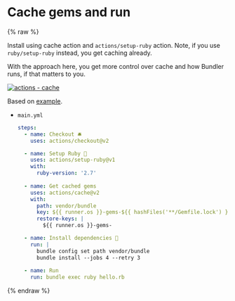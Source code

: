 # Cache gems and run

{% raw %}

Install using cache action and `actions/setup-ruby` action. Note, if you use `ruby/setup-ruby` instead, you get caching already.

With the approach here, you get more control over cache and how Bundler runs, if that matters to you.

[![actions - cache](https://img.shields.io/static/v1?label=actions&message=cache&color=blue&logo=github)](https://github.com/actions/cache)

Based on [example](https://github.com/actions/cache/blob/master/examples.md#ruby---bundler).

- `main.yml`
    ```yaml
    steps:
      - name: Checkout 🛎️
        uses: actions/checkout@v2
    
      - name: Setup Ruby 💎
        uses: actions/setup-ruby@v1
        with:
          ruby-version: '2.7'
          
      - name: Get cached gems
        uses: actions/cache@v2
        with:
          path: vendor/bundle
          key: ${{ runner.os }}-gems-${{ hashFiles('**/Gemfile.lock') }}
          restore-keys: |
            ${{ runner.os }}-gems-

      - name: Install dependencies 🔧
        run: |
          bundle config set path vendor/bundle
          bundle install --jobs 4 --retry 3
          
      - name: Run
        run: bundle exec ruby hello.rb
    ```

{% endraw %}
